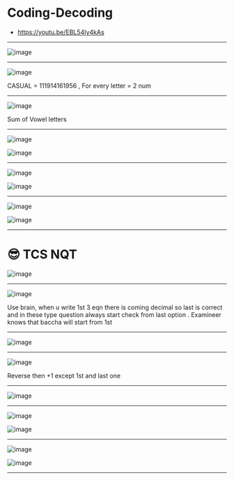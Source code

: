 # Coding-Decoding

- https://youtu.be/EBL54Iy4kAs


---

![image](https://user-images.githubusercontent.com/77873383/182669855-3ca183c0-c0c2-4237-b4ae-3d61e55a973a.png)

---

![image](https://user-images.githubusercontent.com/77873383/182669970-f3ee3883-8fb6-4b21-9b54-67caaeff9043.png)

CASUAL = 111914161956 , For every letter = 2 num

---

![image](https://user-images.githubusercontent.com/77873383/182670341-2ac1e8e4-1320-44d4-9aa6-a77d0e9935b3.png)

Sum of Vowel letters 

---

![image](https://user-images.githubusercontent.com/77873383/182672454-3148f9b5-e8be-4625-9693-7dd775550f13.png)

![image](https://user-images.githubusercontent.com/77873383/182672477-dc827dad-3ee2-449e-b50a-7999e2f375a8.png)

---

![image](https://user-images.githubusercontent.com/77873383/182673354-d3eab129-8fd2-461b-9b8c-3dc6b36f50db.png)

![image](https://user-images.githubusercontent.com/77873383/182673376-d1472d6a-4c2b-4092-8a6d-48cad4ba66fe.png)

---
![image](https://user-images.githubusercontent.com/77873383/182673546-618715e2-88d5-414f-b1d1-e54e15e799a4.png)

![image](https://user-images.githubusercontent.com/77873383/182673572-0941ee33-1a62-4793-a0d8-87f91db1cf0e.png)

---

# 😎 TCS NQT 

![image](https://user-images.githubusercontent.com/77873383/185541962-241ded95-d682-4c9f-9ad1-bcaa97f2d2a8.png)

---

![image](https://user-images.githubusercontent.com/77873383/185542318-5d16b81d-667a-4dd5-a4c4-3a2290b14cd4.png)

Use brain, when u write 1st 3 eqn there is coming decimal so last is correct and in these type question always start check from last option . Examineer knows that baccha will start from 1st

---

![image](https://user-images.githubusercontent.com/77873383/185542568-3ded67e2-07fd-49ee-a96f-c597500876aa.png)

---

![image](https://user-images.githubusercontent.com/77873383/185542796-de693bb1-c968-4df9-b3ad-a1f00649ef07.png)

Reverse then +1 except 1st and last one

---

![image](https://user-images.githubusercontent.com/77873383/185542932-770ae75f-eaf9-46b4-a11c-358b6aec2bea.png)

---

![image](https://user-images.githubusercontent.com/77873383/185544804-70a86e3f-c495-41ab-a18d-1cb99eb97521.png)

![image](https://user-images.githubusercontent.com/77873383/185544818-de093e41-7fc8-4a15-8582-a4c4e2e79f8b.png)

---
![image](https://user-images.githubusercontent.com/77873383/185544986-180ea5f8-561d-434f-86fb-27f8d6f74b43.png)

![image](https://user-images.githubusercontent.com/77873383/185544994-65f5cada-e19b-45f7-b89b-0a81a3e3084f.png)

---
